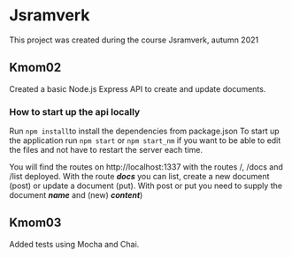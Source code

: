 # Jsramverk

This project was created during the course Jsramverk, autumn 2021

## Kmom02

Created a basic Node.js Express API to create and update documents.

### How to start up the api locally
Run ```npm install```to install the dependencies from package.json
To start up the application run ```npm start```
or ```npm start_nm``` if you want to be able to edit the files
and not have to restart the server each time.

You will find the routes on http://localhost:1337
with the routes /, /docs and /list deployed. With the route ***docs*** you can list, create a new document (post) or update a document (put). With post or put you need to supply the document  ***name*** and (new) ***content***)

## Kmom03

Added tests using Mocha and Chai.
